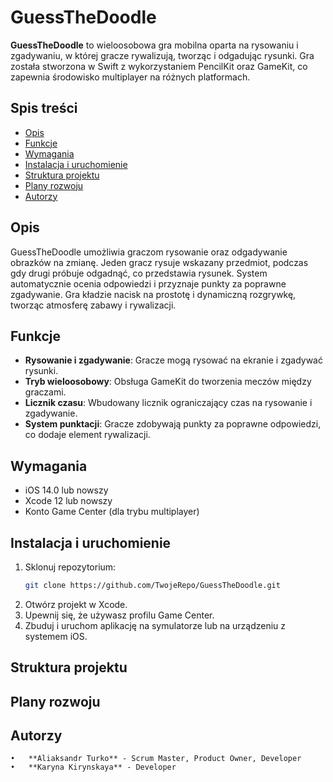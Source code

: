 # GuessTheDoodle

**GuessTheDoodle** to wieloosobowa gra mobilna oparta na rysowaniu i zgadywaniu, w której gracze rywalizują, tworząc i odgadując rysunki. Gra została stworzona w Swift z wykorzystaniem PencilKit oraz GameKit, co zapewnia środowisko multiplayer na różnych platformach.

## Spis treści
  - [Opis](#opis)
  - [Funkcje](#funkcje)
  - [Wymagania](#wymagania)
  - [Instalacja i uruchomienie](#instalacja-i-uruchomienie)
  - [Struktura projektu](#struktura-projektu)
  - [Plany rozwoju](#plany-rozwoju)
  - [Autorzy](#autorzy)

## Opis
  GuessTheDoodle umożliwia graczom rysowanie oraz odgadywanie obrazków na zmianę. Jeden gracz rysuje wskazany przedmiot, podczas gdy drugi próbuje odgadnąć, co przedstawia rysunek. System automatycznie ocenia odpowiedzi i przyznaje punkty za poprawne zgadywanie. Gra kładzie nacisk na prostotę i dynamiczną rozgrywkę, tworząc atmosferę zabawy i rywalizacji.

## Funkcje
  - **Rysowanie i zgadywanie**: Gracze mogą rysować na ekranie i zgadywać rysunki.
  - **Tryb wieloosobowy**: Obsługa GameKit do tworzenia meczów między graczami.
  - **Licznik czasu**: Wbudowany licznik ograniczający czas na rysowanie i zgadywanie.
  - **System punktacji**: Gracze zdobywają punkty za poprawne odpowiedzi, co dodaje element rywalizacji.

## Wymagania
  - iOS 14.0 lub nowszy
  - Xcode 12 lub nowszy
  - Konto Game Center (dla trybu multiplayer)

## Instalacja i uruchomienie
  1. Sklonuj repozytorium:
     ```bash
     git clone https://github.com/TwojeRepo/GuessTheDoodle.git
  2.	Otwórz projekt w Xcode.
  3.	Upewnij się, że używasz profilu Game Center.
  4.	Zbuduj i uruchom aplikację na symulatorze lub na urządzeniu z systemem iOS.

## Struktura projektu

## Plany rozwoju

## Autorzy
	•	**Aliaksandr Turko** - Scrum Master, Product Owner, Developer
	•	**Karyna Kirynskaya** - Developer
